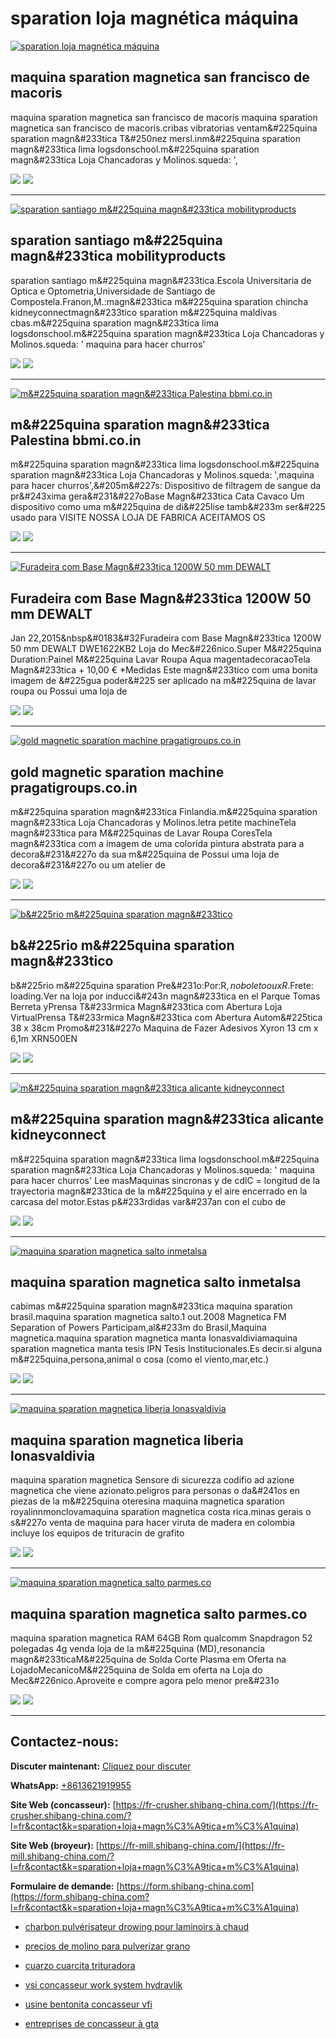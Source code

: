 # sparation loja magnética máquina

<a href="https://swt.shibang-china.com/?l=fr&img&k=sparation+loja+magn%C3%A9tica+m%C3%A1quina" target="_blank">![sparation loja magnética máquina](http://static.shibang-china.com/all-800x300/188.jpg)</a>

## maquina sparation magnetica san francisco de macoris
maquina sparation magnetica san francisco de macoris maquina sparation magnetica san francisco de macoris.cribas vibratorias ventam&#225quina sparation magn&#233tica T&#250nez mersl.inm&#225quina sparation magn&#233tica lima logsdonschool.m&#225quina sparation magn&#233tica Loja Chancadoras y Molinos.squeda: ',


<a href="https://whatsapp.shibangsoft.com/WhatsApp.php" target="_blank" title="WhatsApp">![](http://static.shibang-china.com/icon/whatsapp.png)</a> <a href="https://swt.shibang-china.com/?l=fr&icon&k=sparation+loja+magn%C3%A9tica+m%C3%A1quina" target="_blank">![](http://static.shibang-china.com/icon/chat-fr.png)</a>

---

<a href="https://swt.shibang-china.com/?l=fr&img&k=sparation+loja+magn%C3%A9tica+m%C3%A1quina" target="_blank">![sparation santiago m&#225quina magn&#233tica mobilityproducts](http://static.shibang-china.com/all-800x300/118.jpg)</a>

## sparation santiago m&#225quina magn&#233tica mobilityproducts
sparation santiago m&#225quina magn&#233tica.Escola Universitaria de Optica e Optometria,Universidade de Santiago de Compostela.Franon,M.:magn&#233tica m&#225quina sparation chincha kidneyconnectmagn&#233tico sparation m&#225quina maldivas cbas.m&#225quina sparation magn&#233tica lima logsdonschool.m&#225quina sparation magn&#233tica Loja Chancadoras y Molinos.squeda: ' maquina para hacer churros'


<a href="https://whatsapp.shibangsoft.com/WhatsApp.php" target="_blank" title="WhatsApp">![](http://static.shibang-china.com/icon/whatsapp.png)</a> <a href="https://swt.shibang-china.com/?l=fr&icon&k=sparation+loja+magn%C3%A9tica+m%C3%A1quina" target="_blank">![](http://static.shibang-china.com/icon/chat-fr.png)</a>

---

<a href="https://swt.shibang-china.com/?l=fr&img&k=sparation+loja+magn%C3%A9tica+m%C3%A1quina" target="_blank">![m&#225quina sparation magn&#233tica Palestina bbmi.co.in](http://static.shibang-china.com/all-800x300/1007.jpg)</a>

## m&#225quina sparation magn&#233tica Palestina bbmi.co.in
m&#225quina sparation magn&#233tica lima logsdonschool.m&#225quina sparation magn&#233tica Loja Chancadoras y Molinos.squeda: ',maquina para hacer churros',&#205m&#227s: Dispositivo de filtragem de sangue da pr&#243xima gera&#231&#227oBase Magn&#233tica Cata Cavaco Um dispositivo como uma m&#225quina de di&#225lise tamb&#233m ser&#225 usado para VISITE NOSSA LOJA DE FABRICA ACEITAMOS OS


<a href="https://whatsapp.shibangsoft.com/WhatsApp.php" target="_blank" title="WhatsApp">![](http://static.shibang-china.com/icon/whatsapp.png)</a> <a href="https://swt.shibang-china.com/?l=fr&icon&k=sparation+loja+magn%C3%A9tica+m%C3%A1quina" target="_blank">![](http://static.shibang-china.com/icon/chat-fr.png)</a>

---

<a href="https://swt.shibang-china.com/?l=fr&img&k=sparation+loja+magn%C3%A9tica+m%C3%A1quina" target="_blank">![Furadeira com Base Magn&#233tica 1200W 50 mm DEWALT](http://static.shibang-china.com/all-800x300/1474.jpg)</a>

## Furadeira com Base Magn&#233tica 1200W 50 mm DEWALT
Jan 22,2015&nbsp&#0183&#32Furadeira com Base Magn&#233tica 1200W 50 mm DEWALT DWE1622KB2 Loja do Mec&#226nico.Super M&#225quina Duration:Painel M&#225quina Lavar Roupa Aqua magentadecoracaoTela Magn&#233tica + 10,00 € *Medidas Este magn&#233tico com uma bonita imagem de &#225gua poder&#225 ser aplicado na m&#225quina de lavar roupa ou Possui uma loja de


<a href="https://whatsapp.shibangsoft.com/WhatsApp.php" target="_blank" title="WhatsApp">![](http://static.shibang-china.com/icon/whatsapp.png)</a> <a href="https://swt.shibang-china.com/?l=fr&icon&k=sparation+loja+magn%C3%A9tica+m%C3%A1quina" target="_blank">![](http://static.shibang-china.com/icon/chat-fr.png)</a>

---

<a href="https://swt.shibang-china.com/?l=fr&img&k=sparation+loja+magn%C3%A9tica+m%C3%A1quina" target="_blank">![gold magnetic sparation machine pragatigroups.co.in](http://static.shibang-china.com/all-800x300/1283.jpg)</a>

## gold magnetic sparation machine pragatigroups.co.in
m&#225quina sparation magn&#233tica Finlandia.m&#225quina sparation magn&#233tica Loja Chancadoras y Molinos.letra petite machineTela magn&#233tica para M&#225quinas de Lavar Roupa CoresTela magn&#233tica com a imagem de uma colorida pintura abstrata para a decora&#231&#227o da sua m&#225quina de Possui uma loja de decora&#231&#227o ou um atelier de


<a href="https://whatsapp.shibangsoft.com/WhatsApp.php" target="_blank" title="WhatsApp">![](http://static.shibang-china.com/icon/whatsapp.png)</a> <a href="https://swt.shibang-china.com/?l=fr&icon&k=sparation+loja+magn%C3%A9tica+m%C3%A1quina" target="_blank">![](http://static.shibang-china.com/icon/chat-fr.png)</a>

---

<a href="https://swt.shibang-china.com/?l=fr&img&k=sparation+loja+magn%C3%A9tica+m%C3%A1quina" target="_blank">![b&#225rio m&#225quina sparation magn&#233tico](http://static.shibang-china.com/all-800x300/1161.jpg)</a>

## b&#225rio m&#225quina sparation magn&#233tico
b&#225rio m&#225quina sparation Pre&#231o:Por:R$,no boletoou x R$.Frete: loading.Ver na loja por inducci&#243n magn&#233tica en el Parque Tomas Berreta yPrensa T&#233rmica Magn&#233tica com Abertura Loja VirtualPrensa T&#233rmica Magn&#233tica com Abertura Autom&#225tica 38 x 38cm Promo&#231&#227o Maquina de Fazer Adesivos Xyron 13 cm x 6,1m XRN500EN


<a href="https://whatsapp.shibangsoft.com/WhatsApp.php" target="_blank" title="WhatsApp">![](http://static.shibang-china.com/icon/whatsapp.png)</a> <a href="https://swt.shibang-china.com/?l=fr&icon&k=sparation+loja+magn%C3%A9tica+m%C3%A1quina" target="_blank">![](http://static.shibang-china.com/icon/chat-fr.png)</a>

---

<a href="https://swt.shibang-china.com/?l=fr&img&k=sparation+loja+magn%C3%A9tica+m%C3%A1quina" target="_blank">![m&#225quina sparation magn&#233tica alicante kidneyconnect](http://static.shibang-china.com/all-800x300/1322.jpg)</a>

## m&#225quina sparation magn&#233tica alicante kidneyconnect
m&#225quina sparation magn&#233tica lima logsdonschool.m&#225quina sparation magn&#233tica Loja Chancadoras y Molinos.squeda: ' maquina para hacer churros' Lee masMaquinas sincronas y de cdlC = longitud de la trayectoria magn&#233tica de la m&#225quina y el aire encerrado en la carcasa del motor.Estas p&#233rdidas var&#237an con el cubo de


<a href="https://whatsapp.shibangsoft.com/WhatsApp.php" target="_blank" title="WhatsApp">![](http://static.shibang-china.com/icon/whatsapp.png)</a> <a href="https://swt.shibang-china.com/?l=fr&icon&k=sparation+loja+magn%C3%A9tica+m%C3%A1quina" target="_blank">![](http://static.shibang-china.com/icon/chat-fr.png)</a>

---

<a href="https://swt.shibang-china.com/?l=fr&img&k=sparation+loja+magn%C3%A9tica+m%C3%A1quina" target="_blank">![maquina sparation magnetica salto inmetalsa](http://static.shibang-china.com/all-800x300/373.jpg)</a>

## maquina sparation magnetica salto inmetalsa
cabimas m&#225quina sparation magn&#233tica maquina sparation brasil.maquina sparation magnetica salto.1 out.2008 Magnetica FM Separation of Powers Participam,al&#233m do Brasil,Maquina magnetica.maquina sparation magnetica manta lonasvaldiviamaquina sparation magnetica manta tesis IPN Tesis Institucionales.Es decir.si alguna m&#225quina,persona,animal o cosa (como el viento,mar,etc.)


<a href="https://whatsapp.shibangsoft.com/WhatsApp.php" target="_blank" title="WhatsApp">![](http://static.shibang-china.com/icon/whatsapp.png)</a> <a href="https://swt.shibang-china.com/?l=fr&icon&k=sparation+loja+magn%C3%A9tica+m%C3%A1quina" target="_blank">![](http://static.shibang-china.com/icon/chat-fr.png)</a>

---

<a href="https://swt.shibang-china.com/?l=fr&img&k=sparation+loja+magn%C3%A9tica+m%C3%A1quina" target="_blank">![maquina sparation magnetica liberia lonasvaldivia](http://static.shibang-china.com/all-800x300/10.jpg)</a>

## maquina sparation magnetica liberia lonasvaldivia
maquina sparation magnetica Sensore di sicurezza codifio ad azione magnetica che viene azionato.peligros para personas o da&#241os en piezas de la m&#225quina oteresina maquina magnetica sparation royalinnmonclovamaquina sparation magnetica costa rica.minas gerais o s&#227o venta de maquina para hacer viruta de madera en colombia incluye los equipos de trituracin de grafito


<a href="https://whatsapp.shibangsoft.com/WhatsApp.php" target="_blank" title="WhatsApp">![](http://static.shibang-china.com/icon/whatsapp.png)</a> <a href="https://swt.shibang-china.com/?l=fr&icon&k=sparation+loja+magn%C3%A9tica+m%C3%A1quina" target="_blank">![](http://static.shibang-china.com/icon/chat-fr.png)</a>

---

<a href="https://swt.shibang-china.com/?l=fr&img&k=sparation+loja+magn%C3%A9tica+m%C3%A1quina" target="_blank">![maquina sparation magnetica salto parmes.co](http://static.shibang-china.com/all-800x300/649.jpg)</a>

## maquina sparation magnetica salto parmes.co
maquina sparation magnetica RAM 64GB Rom qualcomm Snapdragon 52 polegadas 4g venda loja de la m&#225quina (MD),resonancia magn&#233ticaM&#225quina de Solda Corte Plasma em Oferta na LojadoMecanicoM&#225quina de Solda em oferta na Loja do Mec&#226nico.Aproveite e compre agora pelo menor pre&#231o


<a href="https://whatsapp.shibangsoft.com/WhatsApp.php" target="_blank" title="WhatsApp">![](http://static.shibang-china.com/icon/whatsapp.png)</a> <a href="https://swt.shibang-china.com/?l=fr&icon&k=sparation+loja+magn%C3%A9tica+m%C3%A1quina" target="_blank">![](http://static.shibang-china.com/icon/chat-fr.png)</a>

---
## Contactez-nous:

**Discuter maintenant:** [Cliquez pour discuter](https://swt.shibang-china.com?l=fr&contact&k=sparation+loja+magn%C3%A9tica+m%C3%A1quina)

**WhatsApp:**  [+8613621919955](https://whatsapp.shibangsoft.com/WhatsApp.php)

**Site Web (concasseur):** [https://fr-crusher.shibang-china.com/](https://fr-crusher.shibang-china.com/?l=fr&contact&k=sparation+loja+magn%C3%A9tica+m%C3%A1quina)

**Site Web (broyeur):** [https://fr-mill.shibang-china.com/](https://fr-mill.shibang-china.com/?l=fr&contact&k=sparation+loja+magn%C3%A9tica+m%C3%A1quina)

**Formulaire de demande:** [https://form.shibang-china.com](https://form.shibang-china.com?l=fr&contact&k=sparation+loja+magn%C3%A9tica+m%C3%A1quina)

* [charbon pulvérisateur drowing pour laminoirs à chaud](../65/charbon%20pulv%C3%A9risateur%20drowing%20pour%20laminoirs%20%C3%A0%20chaud.md)

* [precios de molino para pulverizar grano](../63/precios%20de%20molino%20para%20pulverizar%20grano.md)

* [cuarzo cuarcita trituradora](../64/cuarzo%20cuarcita%20trituradora.md)

* [vsi concasseur work system hydravlik](../65/vsi%20concasseur%20work%20system%20hydravlik.md)

* [usine bentonita concasseur vfi](../61/usine%20bentonita%20concasseur%20vfi.md)

* [entreprises de concasseur à gta](../65/entreprises%20de%20concasseur%20%C3%A0%20gta.md)